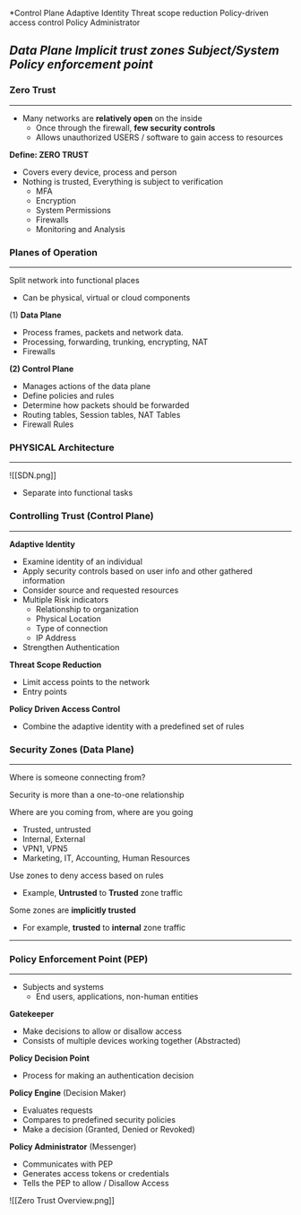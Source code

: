 *Control Plane
	Adaptive Identity
	Threat scope reduction
	Policy-driven access control
	Policy Administrator
	
*Data Plane*
	*Implicit trust zones
	Subject/System
	Policy enforcement point*
----------------------------------------------------------------

### Zero Trust
-----
- Many networks are **relatively open** on the inside
	- Once through the firewall, **few security controls**
	- Allows unauthorized USERS / software to gain access to resources

**Define: ZERO TRUST**
- Covers every device, process and person
- Nothing is trusted, Everything is subject to verification
	- MFA
	- Encryption
	- System Permissions
	- Firewalls
	- Monitoring and Analysis


### Planes of Operation
---------
Split network into functional places
- Can be physical, virtual or cloud components


(1) **Data Plane**
- Process frames, packets and network data.
- Processing, forwarding, trunking, encrypting, NAT
- Firewalls


**(2) Control Plane**
- Manages actions of the data plane
- Define policies and rules
- Determine how packets should be forwarded
- Routing tables, Session tables, NAT Tables
- Firewall Rules


### PHYSICAL Architecture
---
![[SDN.png]]
- Separate into functional tasks



### Controlling Trust (Control Plane)
----
**Adaptive Identity**
- Examine identity of an individual
- Apply security controls based on user info and other gathered information
- Consider source and requested resources
- Multiple Risk indicators
	- Relationship to organization
	- Physical Location
	- Type of connection
	- IP Address
- Strengthen Authentication


**Threat Scope Reduction**
- Limit access points to the network
- Entry points


**Policy Driven Access Control**
- Combine the adaptive identity with a predefined set of rules



### Security Zones (Data Plane)
-----
Where is someone connecting from?

Security is more than a one-to-one relationship

Where are you coming from, where are you going
- Trusted, untrusted
- Internal, External
- VPN1, VPN5
- Marketing, IT, Accounting, Human Resources

Use zones to deny access based on rules
- Example, **Untrusted** to **Trusted** zone traffic

Some zones are **implicitly trusted**
- For example, **trusted** to **internal** zone traffic

-------


### Policy Enforcement Point (PEP) 
----
- Subjects and systems
	- End users, applications, non-human entities

**Gatekeeper**
- Make decisions to allow or disallow access
- Consists of multiple devices working together (Abstracted)

**Policy Decision Point**
- Process for making an authentication decision

**Policy Engine** (Decision Maker)
- Evaluates requests
- Compares to predefined security policies
- Make a decision (Granted, Denied or Revoked)

**Policy Administrator** (Messenger)
- Communicates with PEP
- Generates access tokens or credentials
- Tells the PEP to allow / Disallow Access

![[Zero Trust Overview.png]]
